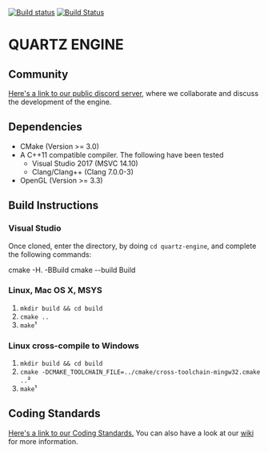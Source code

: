 [![Build status](https://ci.appveyor.com/api/projects/status/ryoqb5xj56jq0e04?svg=true)](https://ci.appveyor.com/project/GentenStudios/quartz-engine) [![Build Status](https://travis-ci.org/GentenStudios/quartz-engine.svg?branch=develop)](https://travis-ci.org/GentenStudios/quartz-engine)
# QUARTZ ENGINE

## Community
[Here's a link to our public discord server](https://discord.gg/XRttqAm), where we collaborate and discuss the development of the engine.

## Dependencies

- CMake (Version >= 3.0)
- A C++11 compatible compiler. The following have been tested
  - Visual Studio 2017 (MSVC 14.10)
  - Clang/Clang++ (Clang 7.0.0-3)
- OpenGL (Version >= 3.3)

## Build Instructions
### Visual Studio

Once cloned, enter the directory, by doing `cd quartz-engine`, and complete the following commands:

<dl>
cmake -H. -BBuild
cmake --build Build
</dl>

### Linux, Mac OS X, MSYS

  1. `mkdir build && cd build`
  2. `cmake ..`
  3. `make`¹

### Linux cross-compile to Windows

  1. `mkdir build && cd build`
  2. `cmake -DCMAKE_TOOLCHAIN_FILE=../cmake/cross-toolchain-mingw32.cmake ..`²
  3. `make`¹

## Coding Standards

[Here's a link to our Coding Standards.](https://github.com/GentenStudios/quartz-engine/wiki)
You can also have a look at our [wiki](https://github.com/GentenStudios/quartz-engine/wiki) for more information.
